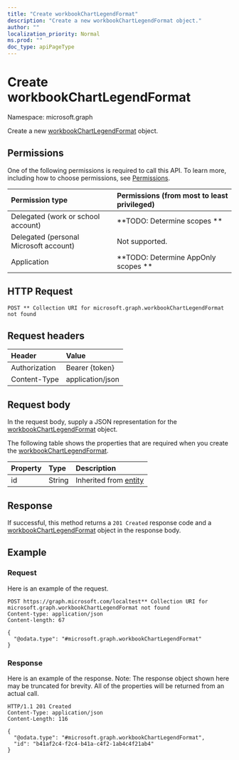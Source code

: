 ```yaml
---
title: "Create workbookChartLegendFormat"
description: "Create a new workbookChartLegendFormat object."
author: ""
localization_priority: Normal
ms.prod: ""
doc_type: apiPageType
---
```


# Create workbookChartLegendFormat

Namespace: microsoft.graph

Create a new [workbookChartLegendFormat](../resources/workbookchartlegendformat.md) object.

## Permissions
One of the following permissions is required to call this API. To learn more, including how to choose permissions, see [Permissions](/concepts/permissions-reference.md).

|Permission type|Permissions (from most to least privileged)|
|:---|:---|
|Delegated (work or school account)|**TODO: Determine scopes **|
|Delegated (personal Microsoft account)|Not supported.|
|Application|**TODO: Determine AppOnly scopes **|

## HTTP Request
<!-- {
  "blockType": "ignored"
}
-->
``` http
POST ** Collection URI for microsoft.graph.workbookChartLegendFormat not found
```

## Request headers
|Header|Value|
|:---|:---|
|Authorization|Bearer {token}|
|Content-Type|application/json|

## Request body
In the request body, supply a JSON representation for the [workbookChartLegendFormat](../resources/workbookchartlegendformat.md) object.

The following table shows the properties that are required when you create the [workbookChartLegendFormat](../resources/workbookchartlegendformat.md).

|Property|Type|Description|
|:---|:---|:---|
|id|String| Inherited from [entity](../resources/entity.md)|



## Response
If successful, this method returns a `201 Created` response code and a [workbookChartLegendFormat](../resources/workbookchartlegendformat.md) object in the response body.

## Example

### Request
Here is an example of the request.
<!-- {
  "blockType": "request",
  "name": "create_workbookchartlegendformat_from_"
}
-->
``` http
POST https://graph.microsoft.com/localtest** Collection URI for microsoft.graph.workbookChartLegendFormat not found
Content-type: application/json
Content-length: 67

{
  "@odata.type": "#microsoft.graph.workbookChartLegendFormat"
}
```

### Response
Here is an example of the response. Note: The response object shown here may be truncated for brevity. All of the properties will be returned from an actual call.
<!-- {
  "blockType": "response",
  "truncated": true,
  "@odata.type": "microsoft.graph.workbookchartlegendformat"
}
-->
``` http
HTTP/1.1 201 Created
Content-Type: application/json
Content-Length: 116

{
  "@odata.type": "#microsoft.graph.workbookChartLegendFormat",
  "id": "b41af2c4-f2c4-b41a-c4f2-1ab4c4f21ab4"
}
```

